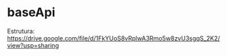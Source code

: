 # baseApi
Estrutura: https://drive.google.com/file/d/1FkYUoS8vRplwA3Rmo5w8zvU3sgqS_2K2/view?usp=sharing